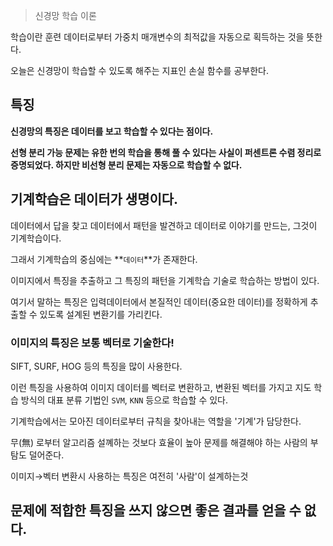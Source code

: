 
> 신경망 학습 이론

학습이란 훈련 데이터로부터 가중치 매개변수의 최적값을 자동으로 획득하는 것을 뜻한다.

오늘은 신경망이 학습할 수 있도록 해주는 지표인 손실 함수를 공부한다.

## 특징

**신경망의 특징은 데이터를 보고 학습할 수 있다는 점이다.**

**선형 분리 가능 문제는 유한 번의 학습을 통해 풀 수 있다는 사실이 퍼센트론 수렴 정리로 증명되었다. 하지만 비선형 분리 문제는 자동으로 학습할 수 없다.**

## 기계학습은 데이터가 생명이다.

데이터에서 답을 찾고 데이터에서 패턴을 발견하고 데이터로 이야기를 만드는, 그것이 기계학습이다.

그래서 기계학습의 중심에는 **`데이터`**가 존재한다.

이미지에서 특징을 추출하고 그 특징의 패턴을 기계학습 기술로 학습하는 방법이 있다. 

여기서 말하는 특징은 입력데이터에서 본질적인 데이터(중요한 데이터)를 정확하게 추출할 수 있도록 설계된 변환기를 가리킨다. 

### 이미지의 특징은 보통 벡터로 기술한다!

SIFT, SURF, HOG 등의 특징을 많이 사용한다.

이런 특징을 사용하여 이미지 데이터를 벡터로 변환하고, 변환된 벡터를 가지고 지도 학습 방식의 대표 분류 기법인 `SVM`, `KNN` 등으로 학습할 수 있다.

기계학습에서는 모아진 데이터로부터 규칙을 찾아내는 역할을 '기계'가 담당한다. 

무(無) 로부터 알고리즘 설꼐하는 것보다 효율이 높아 문제를 해결해야 하는 사람의 부탐도 덜어준다.

이미지→벡터 변환시 사용하는 특징은 여전히 '사람'이 설계하는것

## 문제에 적합한 특징을 쓰지 않으면 좋은 결과를 얻을 수 없다.
